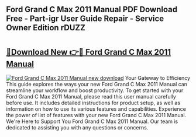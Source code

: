 ## Ford Grand C Max 2011 Manual PDF Download Free - Part-igr User Guide Repair - Service Owner Edition rDUZZ

# <h2><a href="http://cf23670.oget.top/?id=Ford+Grand+C+Max+2011+Manual">🔗Download New 👉🔴 Ford Grand C Max 2011 Manual</a></h2>

[![Ford Grand C Max 2011 Manual new download](https://i.imgur.com/5g1atiW.png)](http://cf23670.oget.top/?id=Ford+Grand+C+Max+2011+Manual)
Your Gateway to Efficiency This guide explores the ways your new Ford Grand C Max 2011 Manual can streamline your workflow and boost productivity. To get started with your Ford Grand C Max 2011 Manual, please read this user manual carefully before use. It includes detailed instructions for product setup, as well as information on how to use its various features and capabilities. Experience the power of list of features with your new Ford Grand C Max 2011 Manual. We're Here to Support You Ford Grand C Max 2011 Manual. Our team is dedicated to assisting you with any questions or concerns.
